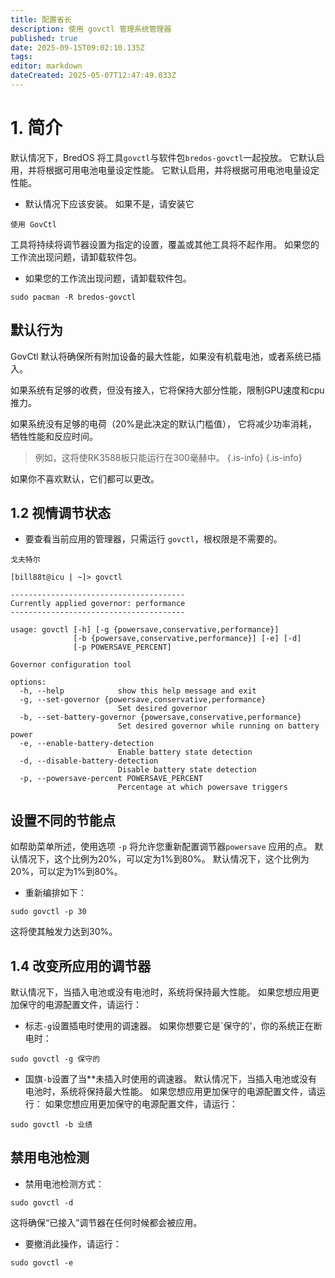 ```yaml
---
title: 配置省长
description: 使用 govctl 管理系统管理器
published: true
date: 2025-09-15T09:02:10.135Z
tags:
editor: markdown
dateCreated: 2025-05-07T12:47:49.033Z
---
```


# 1. 简介

默认情况下，BredOS 将工具`govctl`与软件包`bredos-govctl`一起投放。
它默认启用，并将根据可用电池电量设定性能。
它默认启用，并将根据可用电池电量设定性能。

- 默认情况下应该安装。 如果不是，请安装它

```
使用 GovCtl
```

工具将持续将调节器设置为指定的设置，覆盖或其他工具将不起作用。
如果您的工作流出现问题，请卸载软件包。

- 如果您的工作流出现问题，请卸载软件包。

```
sudo pacman -R bredos-govctl
```

## 默认行为

GovCtl 默认将确保所有附加设备的最大性能，如果没有机载电池，或者系统已插入。

如果系统有足够的收费，但没有接入，它将保持大部分性能，限制GPU速度和cpu推力。

如果系统没有足够的电荷（20%是此决定的默认门槛值）， 它将减少功率消耗，牺牲性能和反应时间。

> 例如，这将使RK3588板只能运行在300毫赫中。
> {.is-info}
> {.is-info}

如果你不喜欢默认，它们都可以更改。

## 1.2 视情调节状态

- 要查看当前应用的管理器，只需运行 `govctl`，根权限是不需要的。

```
戈夫特尔
```

```
[bill88t@icu | ~]> govctl

---------------------------------------
Currently applied governor: performance
---------------------------------------

usage: govctl [-h] [-g {powersave,conservative,performance}]
              [-b {powersave,conservative,performance}] [-e] [-d]
              [-p POWERSAVE_PERCENT]

Governor configuration tool

options:
  -h, --help            show this help message and exit
  -g, --set-governor {powersave,conservative,performance}
                        Set desired governor
  -b, --set-battery-governor {powersave,conservative,performance}
                        Set desired governor while running on battery power
  -e, --enable-battery-detection
                        Enable battery state detection
  -d, --disable-battery-detection
                        Disable battery state detection
  -p, --powersave-percent POWERSAVE_PERCENT
                        Percentage at which powersave triggers
```

## 设置不同的节能点

如帮助菜单所述，使用选项 `-p` 将允许您重新配置调节器`powersave` 应用的点。 默认情况下，这个比例为20%，可以定为1%到80%。 默认情况下，这个比例为20%，可以定为1%到80%。

- 重新编排如下：

```
sudo govctl -p 30
```

这将使其触发力达到30%。

## 1.4 改变所应用的调节器

默认情况下，当插入电池或没有电池时，系统将保持最大性能。
如果您想应用更加保守的电源配置文件，请运行：

- 标志`-g`设置插电时使用的调速器。 如果你想要它是\`保守的'，你的系统正在断电时：

```
sudo govctl -g 保守的
```

- 国旗`-b`设置了当\*\*未插入时使用的调速器。 默认情况下，当插入电池或没有电池时，系统将保持最大性能。
  如果您想应用更加保守的电源配置文件，请运行：
  如果您想应用更加保守的电源配置文件，请运行：

```
sudo govctl -b 业绩
```

## 禁用电池检测

- 禁用电池检测方式：

```
sudo govctl -d
```

这将确保“已接入”调节器在任何时候都会被应用。

- 要撤消此操作，请运行：

```
sudo govctl -e
```
